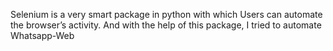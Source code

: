 Selenium is a very smart package in python with which Users can automate the browser’s activity.
And with the help of this package, I tried to automate Whatsapp-Web
